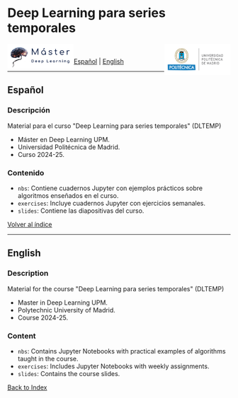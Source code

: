 # Deep Learning para series temporales

<img align="left" src="./image-1.png" alt="Logo UPM" width="150">
<img align="right" src="./image-2.png" alt="Logo Master" width="150">

<br>

[Español](#español) | [English](#english)

---
## Español
### Descripción
Material para el curso "Deep Learning para series temporales" (DLTEMP)
- Máster en Deep Learning UPM.
- Universidad Politécnica de Madrid.
- Curso 2024-25.

### Contenido
- `nbs`: Contiene cuadernos Jupyter con ejemplos prácticos sobre algoritmos enseñados en el curso.
- `exercises`: Incluye cuadernos Jupyter con ejercicios semanales.
- `slides`: Contiene las diapositivas del curso.

[Volver al índice](#índice)

---

## English
### Description
Material for the course "Deep Learning para series temporales" (DLTEMP)
- Master in Deep Learning UPM.
- Polytechnic University of Madrid.
- Course 2024-25.

### Content
- `nbs`: Contains Jupyter Notebooks with practical examples of algorithms taught in the course.
- `exercises`: Includes Jupyter Notebooks with weekly assignments.
- `slides`: Contains the course slides.

[Back to Index](#índice)
